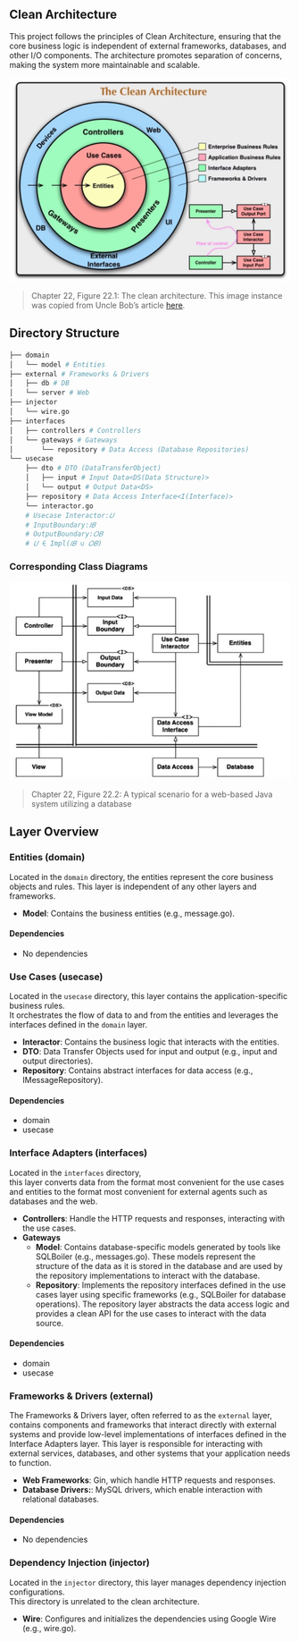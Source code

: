 ## Clean Architecture

This project follows the principles of Clean Architecture, 
ensuring that the core business logic is independent of external frameworks, databases, and other I/O components. 
The architecture promotes separation of concerns, making the system more maintainable and scalable.

<div align="center">
  <img src="clean_architecture.png" alt="The Clean Architecture">
</div>

> Chapter 22, Figure 22.1: The clean architecture. This image instance was copied from Uncle Bob’s article [here](https://blog.cleancoder.com/uncle-bob/2012/08/13/the-clean-architecture.html).

## Directory Structure
```bash
├── domain
│   └── model # Entities
├── external # Frameworks & Drivers
│   ├── db # DB
│   └── server # Web
├── injector
│   └── wire.go
├── interfaces
│   ├── controllers # Controllers
│   └── gateways # Gateways
│       └── repository # Data Access (Database Repositories)
└── usecase
    ├── dto # DTO (DataTransferObject)
    │   ├── input # Input Data<DS(Data Structure)>
    │   └── output # Output Data<DS>
    ├── repository # Data Access Interface<I(Interface)>
    └── interactor.go
    # Usecase Interactor:𝑈
    # InputBoundary:𝐼𝐵
    # OutputBoundary:𝑂𝐵
    # 𝑈 ∈ Impl(𝐼𝐵 ∪ 𝑂𝐵)
```

### Corresponding Class Diagrams

<div align="center">
  <img src="clean_boundary.jpg" alt="Clean Boundary">
</div>

> Chapter 22, Figure 22.2: A typical scenario for a web-based Java system utilizing a database

## Layer Overview

### Entities (domain)
Located in the `domain` directory, the entities represent the core business objects and rules. 
This layer is independent of any other layers and frameworks.

- **Model**: Contains the business entities (e.g., message.go).

#### Dependencies
- No dependencies

### Use Cases (usecase)

Located in the `usecase` directory, this layer contains the application-specific business rules.  
It orchestrates the flow of data to and from the entities and leverages the interfaces defined in the `domain` layer.

- **Interactor**: Contains the business logic that interacts with the entities.
- **DTO**: Data Transfer Objects used for input and output (e.g., input and output directories).
- **Repository**: Contains abstract interfaces for data access (e.g., IMessageRepository).

#### Dependencies
- domain
- usecase

### Interface Adapters (interfaces)

Located in the `interfaces` directory,  
this layer converts data from the format most convenient for the use cases and entities to the format most convenient for external agents such as databases and the web.

- **Controllers**: Handle the HTTP requests and responses, interacting with the use cases.
- **Gateways**
  - **Model**: Contains database-specific models generated by tools like SQLBoiler (e.g., messages.go). These models represent the structure of the data as it is stored in the database and are used by the repository implementations to interact with the database.
  - **Repository**: Implements the repository interfaces defined in the use cases layer using specific frameworks (e.g., SQLBoiler for database operations). The repository layer abstracts the data access logic and provides a clean API for the use cases to interact with the data source.

#### Dependencies
- domain
- usecase

### Frameworks & Drivers (external)

The Frameworks & Drivers layer, often referred to as the `external` layer, contains components and frameworks that interact directly with external systems and provide low-level implementations of interfaces defined in the Interface Adapters layer. 
This layer is responsible for interacting with external services, databases, and other systems that your application needs to function.

- **Web Frameworks**: Gin, which handle HTTP requests and responses.
- **Database Drivers:**: MySQL drivers, which enable interaction with relational databases.

#### Dependencies
- No dependencies

### Dependency Injection (injector) 

Located in the `injector` directory, this layer manages dependency injection configurations.  
This directory is unrelated to the clean architecture.

- **Wire**: Configures and initializes the dependencies using Google Wire (e.g., wire.go).

